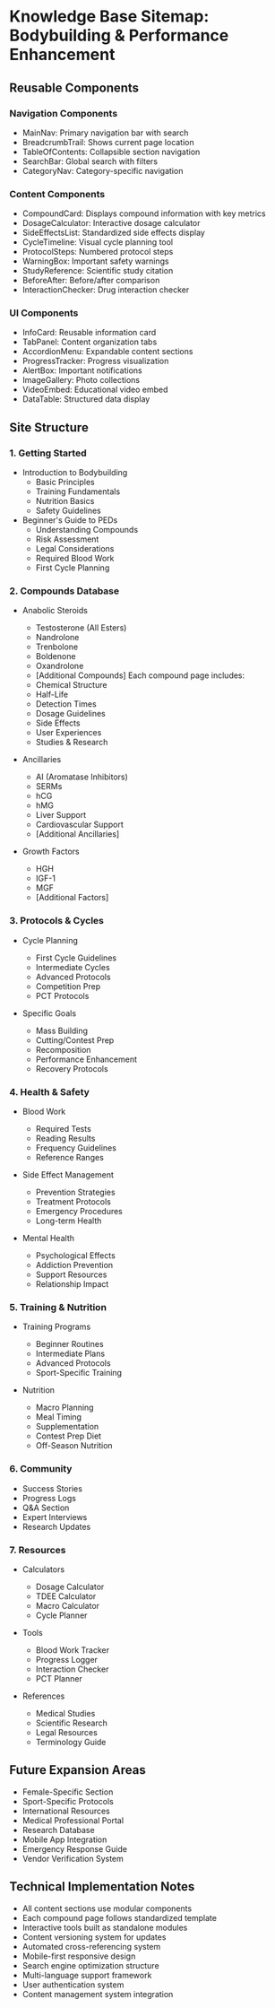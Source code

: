 # Knowledge Base Sitemap: Bodybuilding & Performance Enhancement

## Reusable Components

### Navigation Components

- MainNav: Primary navigation bar with search
- BreadcrumbTrail: Shows current page location
- TableOfContents: Collapsible section navigation
- SearchBar: Global search with filters
- CategoryNav: Category-specific navigation

### Content Components

- CompoundCard: Displays compound information with key metrics
- DosageCalculator: Interactive dosage calculator
- SideEffectsList: Standardized side effects display
- CycleTimeline: Visual cycle planning tool
- ProtocolSteps: Numbered protocol steps
- WarningBox: Important safety warnings
- StudyReference: Scientific study citation
- BeforeAfter: Before/after comparison
- InteractionChecker: Drug interaction checker

### UI Components

- InfoCard: Reusable information card
- TabPanel: Content organization tabs
- AccordionMenu: Expandable content sections
- ProgressTracker: Progress visualization
- AlertBox: Important notifications
- ImageGallery: Photo collections
- VideoEmbed: Educational video embed
- DataTable: Structured data display

## Site Structure

### 1. Getting Started

- Introduction to Bodybuilding
  - Basic Principles
  - Training Fundamentals
  - Nutrition Basics
  - Safety Guidelines
- Beginner's Guide to PEDs
  - Understanding Compounds
  - Risk Assessment
  - Legal Considerations
  - Required Blood Work
  - First Cycle Planning

### 2. Compounds Database

- Anabolic Steroids

  - Testosterone (All Esters)
  - Nandrolone
  - Trenbolone
  - Boldenone
  - Oxandrolone
  - [Additional Compounds]
    Each compound page includes:
  - Chemical Structure
  - Half-Life
  - Detection Times
  - Dosage Guidelines
  - Side Effects
  - User Experiences
  - Studies & Research

- Ancillaries

  - AI (Aromatase Inhibitors)
  - SERMs
  - hCG
  - hMG
  - Liver Support
  - Cardiovascular Support
  - [Additional Ancillaries]

- Growth Factors
  - HGH
  - IGF-1
  - MGF
  - [Additional Factors]

### 3. Protocols & Cycles

- Cycle Planning

  - First Cycle Guidelines
  - Intermediate Cycles
  - Advanced Protocols
  - Competition Prep
  - PCT Protocols

- Specific Goals
  - Mass Building
  - Cutting/Contest Prep
  - Recomposition
  - Performance Enhancement
  - Recovery Protocols

### 4. Health & Safety

- Blood Work

  - Required Tests
  - Reading Results
  - Frequency Guidelines
  - Reference Ranges

- Side Effect Management

  - Prevention Strategies
  - Treatment Protocols
  - Emergency Procedures
  - Long-term Health

- Mental Health
  - Psychological Effects
  - Addiction Prevention
  - Support Resources
  - Relationship Impact

### 5. Training & Nutrition

- Training Programs

  - Beginner Routines
  - Intermediate Plans
  - Advanced Protocols
  - Sport-Specific Training

- Nutrition
  - Macro Planning
  - Meal Timing
  - Supplementation
  - Contest Prep Diet
  - Off-Season Nutrition

### 6. Community

- Success Stories
- Progress Logs
- Q&A Section
- Expert Interviews
- Research Updates

### 7. Resources

- Calculators

  - Dosage Calculator
  - TDEE Calculator
  - Macro Calculator
  - Cycle Planner

- Tools

  - Blood Work Tracker
  - Progress Logger
  - Interaction Checker
  - PCT Planner

- References
  - Medical Studies
  - Scientific Research
  - Legal Resources
  - Terminology Guide

## Future Expansion Areas

- Female-Specific Section
- Sport-Specific Protocols
- International Resources
- Medical Professional Portal
- Research Database
- Mobile App Integration
- Emergency Response Guide
- Vendor Verification System

## Technical Implementation Notes

- All content sections use modular components
- Each compound page follows standardized template
- Interactive tools built as standalone modules
- Content versioning system for updates
- Automated cross-referencing system
- Mobile-first responsive design
- Search engine optimization structure
- Multi-language support framework
- User authentication system
- Content management system integration
